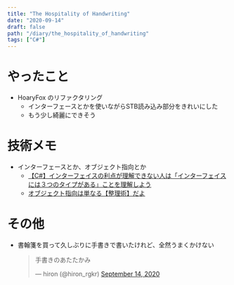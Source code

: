 ```yaml
---
title: "The Hospitality of Handwriting"
date: "2020-09-14"
draft: false
path: "/diary/the_hospitality_of_handwriting"
tags: ["C#"]
---
```


# やったこと

+ HoaryFox のリファクタリング
  + インターフェースとかを使いながらSTB読み込み部分をきれいにした
  + もう少し綺麗にできそう

# 技術メモ

+ インターフェースとか、オブジェクト指向とか
  + [【C#】インターフェイスの利点が理解できない人は「インターフェイスには３つのタイプがある」ことを理解しよう](https://qiita.com/yutorisan/items/d28386f168f2f3ab166d)
  + [オブジェクト指向は単なる【整理術】だよ](https://qiita.com/br_branch/items/2aa9859d4da41991bbb7)

# その他

+ 書翰箋を買って久しぶりに手書きで書いたけれど、全然うまくかけない
  <blockquote class="twitter-tweet"><p lang="ja" dir="ltr">手書きのあたたかみ</p>&mdash; hiron (@hiron_rgkr) <a href="https://twitter.com/hiron_rgkr/status/1305408899986538497?ref_src=twsrc%5Etfw">September 14, 2020</a></blockquote> <script async src="https://platform.twitter.com/widgets.js" charset="utf-8"></script>

